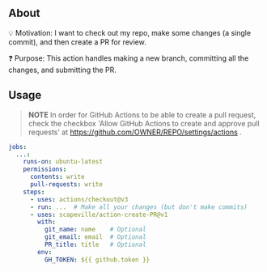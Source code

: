 ## About

💡 Motivation: I want to check out my repo, make some changes (a single commit), and then create a PR for review.

❓ Purpose: This action handles making a new branch, committing all the changes, and submitting the PR.


## Usage

> **NOTE**
In order for GitHub Actions to be able to create a pull request, check the checkbox 'Allow GitHub Actions to create and approve pull requests' at https://github.com/OWNER/REPO/settings/actions .

```yml
jobs:
  ...:
    runs-on: ubuntu-latest
    permissions:
      contents: write
      pull-requests: write
    steps:
      - uses: actions/checkout@v3
      - run: ...  # Make all your changes (but don't make commits)
      - uses: scapeville/action-create-PR@v1
        with:
          git_name: name    # Optional
          git_email: email  # Optional
          PR_title: title   # Optional
        env:
          GH_TOKEN: ${{ github.token }}
```
